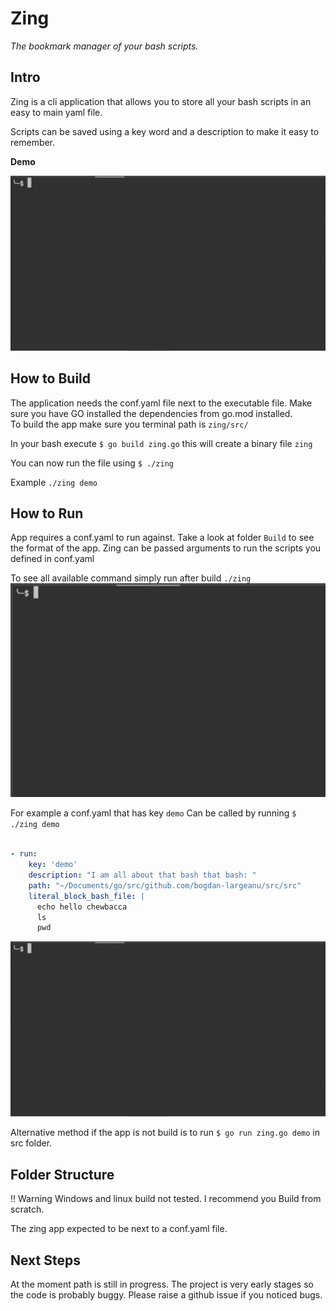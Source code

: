 # Zing

*The bookmark manager of your bash scripts.*

## Intro  

Zing is a cli application that allows you to store all your bash scripts in an easy to main yaml file.

Scripts can be saved using a key word and a description to make it easy to remember.

**Demo**

![Alt Text](resources/zing-conf-demo.gif)


## How to Build

The application needs the conf.yaml file next to the executable file.
Make sure you have GO installed  the dependencies from go.mod installed.   
To build the app make sure you terminal path is `zing/src/`

In your bash execute `$ go build zing.go` this will create a binary file `zing` 

You can now run the file using `$ ./zing`

Example `./zing demo`

## How to Run

App requires a conf.yaml to run against. Take a look at folder `Build` to see the format of the app.
Zing can be passed arguments to run the scripts you defined in conf.yaml

To see all available command simply run after build `./zing`
![Alt Text](resources/basic-zing-cmd.gif)

For example a conf.yaml that has key `demo`
Can be called by running `$ ./zing demo`
```yaml

- run:
    key: 'demo'
    description: "I am all about that bash that bash: "
    path: "~/Documents/go/src/github.com/bogdan-largeanu/src/src"
    literal_block_bash_file: |
      echo hello chewbacca
      ls
      pwd
```
![Alt Text](resources/zing-conf-demo.gif)

Alternative method if the app is not build is to run `$ go run zing.go demo` in src folder.



## Folder Structure

!! Warning Windows and linux build not tested. I recommend you Build from scratch.

The zing app expected to be next to a conf.yaml file.

## Next Steps

At the moment path is still in progress. 
The project is very early stages so the code is probably buggy. Please raise a github issue if you noticed bugs.
